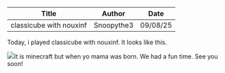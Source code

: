 | Title | Author | Date |
|-------|--------|------|
| classicube with nouxinf | Snoopythe3 | 09/08/25 |

Today, i played classicube with nouxinf. It looks like this.&#x20;

![](<https://u.cubeupload.com/snoopythe3rd/IMG20250809180445.jpg >)It is minecraft but when yo mama was born. We had a fun time. See you soon!